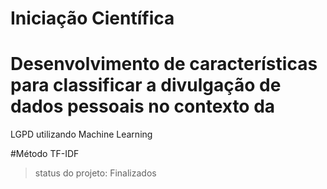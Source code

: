 <h1> Iniciação Científica <h1>

# Desenvolvimento de características para classificar a divulgação de dados pessoais no contexto da
LGPD utilizando Machine Learning

#Método TF-IDF

> status do projeto: Finalizados
